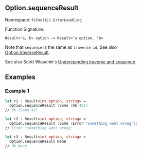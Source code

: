 ## Option.sequenceResult

Namespace: `FsToolkit.ErrorHandling`

Function Signature:

```F#
Result<'a,'b> option -> Result<'a option, 'b>
```

Note that `sequence` is the same as `traverse id`. See also [Option.traverseResult](traverseResult.md).

See also Scott Wlaschin's [Understanding traverse and sequence](https://fsharpforfunandprofit.com/posts/elevated-world-4/).

## Examples

### Example 1

```fsharp
let r1 : Result<int option, string> =
  Option.sequenceResult (Some (Ok 42))
// Ok (Some 42)

let r2 : Result<int option, string> =
  Option.sequenceResult (Some (Error "something went wrong"))
// Error "something went wrong"

let r3 : Result<int option, string> =
  Option.sequenceResult None
// Ok None
```